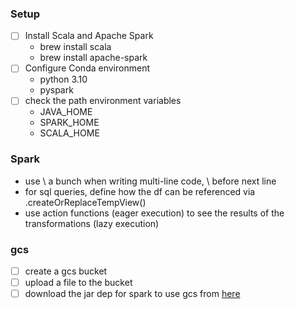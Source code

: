 ### Setup
- [ ] Install Scala and Apache Spark
  - brew install scala
  - brew install apache-spark
- [ ] Configure Conda environment
  - python 3.10
  - pyspark
- [ ] check the path environment variables
  - JAVA_HOME
  - SPARK_HOME
  - SCALA_HOME

### Spark

- use \ a bunch when writing multi-line code, \ before next line
- for sql queries, define how the df can be referenced via .createOrReplaceTempView()
- use action functions (eager execution) to see the results of the transformations (lazy execution)

### gcs
- [ ] create a gcs bucket
- [ ] upload a file to the bucket
- [ ] download the jar dep for spark to use gcs from [here](https://storage.googleapis.com/hadoop-lib/gcs/gcs-connector-hadoop3-2.2.5.jar)